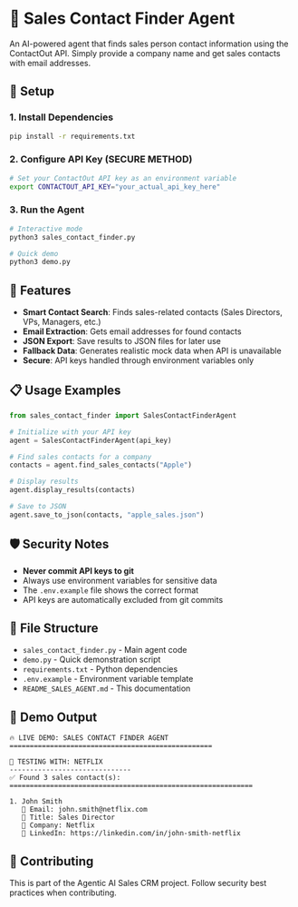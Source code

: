 # 🤖 Sales Contact Finder Agent

An AI-powered agent that finds sales person contact information using the ContactOut API. Simply provide a company name and get sales contacts with email addresses.

## 🔧 Setup

### 1. Install Dependencies
```bash
pip install -r requirements.txt
```

### 2. Configure API Key (SECURE METHOD)
```bash
# Set your ContactOut API key as an environment variable
export CONTACTOUT_API_KEY="your_actual_api_key_here"
```

### 3. Run the Agent
```bash
# Interactive mode
python3 sales_contact_finder.py

# Quick demo
python3 demo.py
```

## 🚀 Features

- **Smart Contact Search**: Finds sales-related contacts (Sales Directors, VPs, Managers, etc.)
- **Email Extraction**: Gets email addresses for found contacts  
- **JSON Export**: Save results to JSON files for later use
- **Fallback Data**: Generates realistic mock data when API is unavailable
- **Secure**: API keys handled through environment variables only

## 📋 Usage Examples

```python
from sales_contact_finder import SalesContactFinderAgent

# Initialize with your API key
agent = SalesContactFinderAgent(api_key)

# Find sales contacts for a company
contacts = agent.find_sales_contacts("Apple")

# Display results
agent.display_results(contacts)

# Save to JSON
agent.save_to_json(contacts, "apple_sales.json")
```

## 🛡️ Security Notes

- **Never commit API keys to git**
- Always use environment variables for sensitive data
- The `.env.example` file shows the correct format
- API keys are automatically excluded from git commits

## 📁 File Structure

- `sales_contact_finder.py` - Main agent code
- `demo.py` - Quick demonstration script  
- `requirements.txt` - Python dependencies
- `.env.example` - Environment variable template
- `README_SALES_AGENT.md` - This documentation

## 🎯 Demo Output

```
🔥 LIVE DEMO: SALES CONTACT FINDER AGENT
==================================================

🎯 TESTING WITH: NETFLIX
------------------------------
✅ Found 3 sales contact(s):
============================================================

1. John Smith
   📧 Email: john.smith@netflix.com
   💼 Title: Sales Director
   🏢 Company: Netflix
   🔗 LinkedIn: https://linkedin.com/in/john-smith-netflix
```

## 🤝 Contributing

This is part of the Agentic AI Sales CRM project. Follow security best practices when contributing.